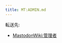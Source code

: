 ```yaml
---
title: MT:ADMIN.md
---
```

<div>

転送先:

-   [MastodonWiki:管理者](/MastodonWiki:%E7%AE%A1%E7%90%86%E8%80%85 "MastodonWiki:管理者")

</div>

<div>

</div>
